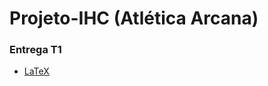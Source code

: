 # Projeto-IHC (Atlética Arcana)

### Entrega T1
- [LaTeX](https://www.overleaf.com/5177422562yhcmxzmsnywd)
